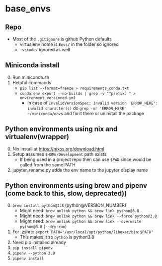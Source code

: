 # base_envs

## Repo
* Most of the `.gitignore` is github Python defaults
    * virtualenv home is `Envs/` in the folder so ignored
    * `.vscode/` ignored as well

## Miniconda install
0. Run miniconda.sh
0. Helpful commands
    * `pip list --format=freeze > requirements_conda.txt`
    * `conda env export --no-builds | grep -v "^prefix: " > environment_versioned.yml`
        * In case of `InvalidVersionSpec: Invalid version 'ERROR_HERE': invalid character(s)` do `grep -nr 'ERROR_HERE' ~/miniconda/envs` and fix it there or uninstall the package


## Python environments using nix and virtualenv(wrapper)
0. Nix install at https://nixos.org/download.html
0. Setup assumes `$HOME/Development` path exists
    * If being used in a project repo then can use `$PWD` since would be called from the same PATH
0. jupyter_rename.py adds the env name to the jupyter display name


## Python environments using brew and pipenv (come back to this, slow, deprecated))
0. `brew install python@3.8` (python@VERSION_NUMBER)
    * Might need: `brew unlink python && brew link python@3.8`
    * Might need: `brew unlink python && brew link --force python@3.8`
    * Might need: `brew unlink python && brew link --overwrite python@3.8` (`--dry-run`)
0. For .zshrc: `export PATH="/usr/local/opt/python/libexec/bin:$PATH"`
    * This makes it so `python` is python3.8
0. Need pip installed already
0. `pip install pipenv`
0. `pipenv --python 3.8`
0. `pipenv install`
